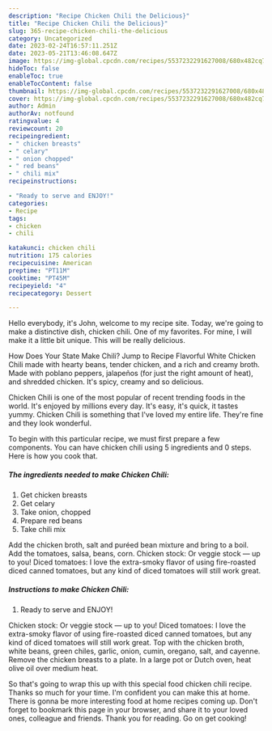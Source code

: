 ```yaml
---
description: "Recipe Chicken Chili the Delicious}"
title: "Recipe Chicken Chili the Delicious}"
slug: 365-recipe-chicken-chili-the-delicious
category: Uncategorized
date: 2023-02-24T16:57:11.251Z
date: 2023-05-21T13:46:08.647Z
image: https://img-global.cpcdn.com/recipes/5537232291627008/680x482cq70/chicken-chili-recipe-main-photo.jpg
hideToc: false
enableToc: true
enableTocContent: false
thumbnail: https://img-global.cpcdn.com/recipes/5537232291627008/680x482cq70/chicken-chili-recipe-main-photo.jpg
cover: https://img-global.cpcdn.com/recipes/5537232291627008/680x482cq70/chicken-chili-recipe-main-photo.jpg
author: Admin
authorAv: notfound
ratingvalue: 4
reviewcount: 20
recipeingredient:
- " chicken breasts"
- " celary"
- " onion chopped"
- " red beans"
- " chili mix"
recipeinstructions:

- "Ready to serve and ENJOY!"
categories:
- Recipe
tags:
- chicken
- chili

katakunci: chicken chili 
nutrition: 175 calories
recipecuisine: American
preptime: "PT11M"
cooktime: "PT45M"
recipeyield: "4"
recipecategory: Dessert

---
```



Hello everybody, it's John, welcome to my recipe site. Today, we're going to make a distinctive dish, chicken chili. One of my favorites. For mine, I will make it a little bit unique. This will be really delicious.

How Does Your State Make Chili? Jump to Recipe Flavorful White Chicken Chili made with hearty beans, tender chicken, and a rich and creamy broth. Made with poblano peppers, jalapeños (for just the right amount of heat), and shredded chicken. It&#39;s spicy, creamy and so delicious.

Chicken Chili is one of the most popular of recent trending foods in the world. It's enjoyed by millions every day. It's easy, it's quick, it tastes yummy. Chicken Chili is something that I've loved my entire life. They're fine and they look wonderful.


To begin with this particular recipe, we must first prepare a few components. You can have chicken chili using 5 ingredients and 0 steps. Here is how you cook that.

<!--inarticleads1-->

##### The ingredients needed to make Chicken Chili:

1. Get  chicken breasts
1. Get  celary
1. Take  onion, chopped
1. Prepare  red beans
1. Take  chili mix


Add the chicken broth, salt and puréed bean mixture and bring to a boil. Add the tomatoes, salsa, beans, corn. Chicken stock: Or veggie stock — up to you! Diced tomatoes: I love the extra-smoky flavor of using fire-roasted diced canned tomatoes, but any kind of diced tomatoes will still work great. 

<!--inarticleads2-->

##### Instructions to make Chicken Chili:


1. Ready to serve and ENJOY!

Chicken stock: Or veggie stock — up to you! Diced tomatoes: I love the extra-smoky flavor of using fire-roasted diced canned tomatoes, but any kind of diced tomatoes will still work great. Top with the chicken broth, white beans, green chiles, garlic, onion, cumin, oregano, salt, and cayenne. Remove the chicken breasts to a plate. In a large pot or Dutch oven, heat olive oil over medium heat. 

So that's going to wrap this up with this special food chicken chili recipe. Thanks so much for your time. I'm confident you can make this at home. There is gonna be more interesting food at home recipes coming up. Don't forget to bookmark this page in your browser, and share it to your loved ones, colleague and friends. Thank you for reading. Go on get cooking!
